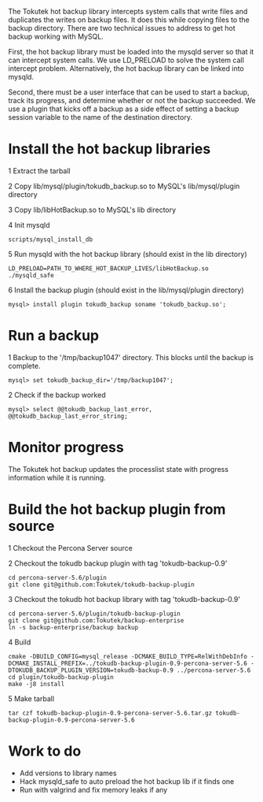 The Tokutek hot backup library intercepts system calls that write files and duplicates the writes on backup files. It does this while copying files to the backup directory.  There are two technical issues to address to get hot backup working with MySQL.

First, the hot backup library must be loaded into the mysqld server so that it can intercept system calls.  We use LD_PRELOAD to solve the system call intercept problem.  Alternatively, the hot backup library can be linked into mysqld.

Second, there must be a user interface that can be used to start a backup, track its progress, and determine whether or not the backup succeeded.  We use a plugin that kicks off a backup as a side effect of setting a backup session variable to the name of the destination directory.

# Install the hot backup libraries
1 Extract the tarball

2 Copy lib/mysql/plugin/tokudb_backup.so to MySQL's lib/mysql/plugin directory

3 Copy lib/libHotBackup.so to MySQL's lib directory

4 Init mysqld
```
scripts/mysql_install_db
```

5 Run mysqld with the hot backup library (should exist in the lib directory)
```
LD_PRELOAD=PATH_TO_WHERE_HOT_BACKUP_LIVES/libHotBackup.so ./mysqld_safe
```

6 Install the backup plugin (should exist in the lib/mysql/plugin directory)
```
mysql> install plugin tokudb_backup soname 'tokudb_backup.so';
````

# Run a backup

1 Backup to the '/tmp/backup1047' directory.  This blocks until the backup is complete.
```
mysql> set tokudb_backup_dir='/tmp/backup1047';
```

2 Check if the backup worked
```
mysql> select @@tokudb_backup_last_error, @@tokudb_backup_last_error_string;
```

# Monitor progress
The Tokutek hot backup updates the processlist state with progress information while it is running.

# Build the hot backup plugin from source
1 Checkout the Percona Server source

2 Checkout the tokudb backup plugin with tag 'tokudb-backup-0.9'
```
cd percona-server-5.6/plugin
git clone git@github.com:Tokutek/tokudb-backup-plugin
```

3 Checkout the tokudb hot backup library with tag 'tokudb-backup-0.9'
```
cd percona-server-5.6/plugin/tokudb-backup-plugin
git clone git@github.com:Tokutek/backup-enterprise
ln -s backup-enterprise/backup backup
```

4 Build
```
cmake -DBUILD_CONFIG=mysql_release -DCMAKE_BUILD_TYPE=RelWithDebInfo -DCMAKE_INSTALL_PREFIX=../tokudb-backup-plugin-0.9-percona-server-5.6 -DTOKUDB_BACKUP_PLUGIN_VERSION=tokudb-backup-0.9 ../percona-server-5.6
cd plugin/tokudb-backup-plugin
make -j8 install
```

5 Make tarball
```
tar czf tokudb-backup-plugin-0.9-percona-server-5.6.tar.gz tokudb-backup-plugin-0.9-percona-server-5.6
```

# Work to do
- Add versions to library names
- Hack mysqld_safe to auto preload the hot backup lib if it finds one
- Run with valgrind and fix memory leaks if any